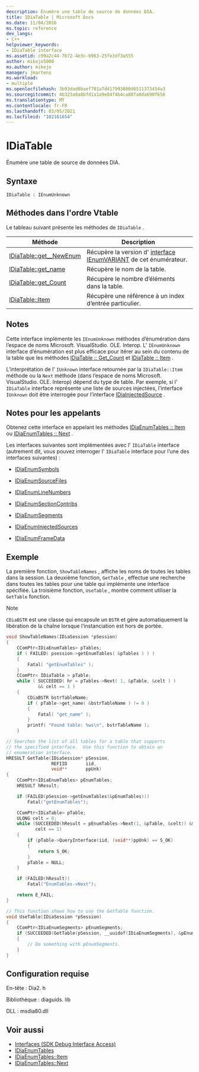 ```yaml
---
description: Énumère une table de source de données DIA.
title: IDiaTable | Microsoft Docs
ms.date: 11/04/2016
ms.topic: reference
dev_langs:
- C++
helpviewer_keywords:
- IDiaTable interface
ms.assetid: c99a2c44-7b72-4e3c-b963-25fe3df3a555
author: mikejo5000
ms.author: mikejo
manager: jmartens
ms.workload:
- multiple
ms.openlocfilehash: 3b93dad0baef701a7d417993080d6511373454a3
ms.sourcegitcommit: 4b323a8a8bfd1a1a9e84f4b4ca88fa8da690f656
ms.translationtype: MT
ms.contentlocale: fr-FR
ms.lasthandoff: 03/05/2021
ms.locfileid: "102161654"
---
```

# <a name="idiatable"></a>IDiaTable
Énumère une table de source de données DIA.

## <a name="syntax"></a>Syntaxe

```
IDiaTable : IEnumUnknown
```

## <a name="methods-in-vtable-order"></a>Méthodes dans l'ordre Vtable
Le tableau suivant présente les méthodes de `IDiaTable` .

|Méthode|Description|
|------------|-----------------|
|[IDiaTable::get__NewEnum](../../debugger/debug-interface-access/idiatable-get-newenum.md)|Récupère la version d' [interface IEnumVARIANT](/previous-versions/windows/desktop/api/oaidl/nn-oaidl-ienumvariant) de cet énumérateur.|
|[IDiaTable::get_name](../../debugger/debug-interface-access/idiatable-get-name.md)|Récupère le nom de la table.|
|[IDiaTable::get_Count](../../debugger/debug-interface-access/idiatable-get-count.md)|Récupère le nombre d’éléments dans la table.|
|[IDiaTable::Item](../../debugger/debug-interface-access/idiatable-item.md)|Récupère une référence à un index d’entrée particulier.|

## <a name="remarks"></a>Notes
Cette interface implémente les `IEnumUnknown` méthodes d’énumération dans l’espace de noms Microsoft. VisualStudio. OLE. Interop. L' `IEnumUnknown` interface d’énumération est plus efficace pour itérer au sein du contenu de la table que les méthodes [IDiaTable :: Get_Count](../../debugger/debug-interface-access/idiatable-get-count.md) et [IDiaTable :: Item](../../debugger/debug-interface-access/idiatable-item.md) .

L’interprétation de l' `IUnknown` interface retournée par la `IDiaTable::Item` méthode ou la `Next` méthode (dans l’espace de noms Microsoft. VisualStudio. OLE. Interop) dépend du type de table. Par exemple, si l' `IDiaTable` interface représente une liste de sources injectées, l’interface `IUnknown` doit être interrogée pour l’interface [IDiaInjectedSource](../../debugger/debug-interface-access/idiainjectedsource.md) .

## <a name="notes-for-callers"></a>Notes pour les appelants
Obtenez cette interface en appelant les méthodes [IDiaEnumTables :: Item](../../debugger/debug-interface-access/idiaenumtables-item.md) ou [IDiaEnumTables :: Next](../../debugger/debug-interface-access/idiaenumtables-next.md) .

Les interfaces suivantes sont implémentées avec l' `IDiaTable` interface (autrement dit, vous pouvez interroger l' `IDiaTable` interface pour l’une des interfaces suivantes) :

- [IDiaEnumSymbols](../../debugger/debug-interface-access/idiaenumsymbols.md)

- [IDiaEnumSourceFiles](../../debugger/debug-interface-access/idiaenumsourcefiles.md)

- [IDiaEnumLineNumbers](../../debugger/debug-interface-access/idiaenumlinenumbers.md)

- [IDiaEnumSectionContribs](../../debugger/debug-interface-access/idiaenumsectioncontribs.md)

- [IDiaEnumSegments](../../debugger/debug-interface-access/idiaenumsegments.md)

- [IDiaEnumInjectedSources](../../debugger/debug-interface-access/idiaenuminjectedsources.md)

- [IDiaEnumFrameData](../../debugger/debug-interface-access/idiaenumframedata.md)

## <a name="example"></a>Exemple
La première fonction, `ShowTableNames` , affiche les noms de toutes les tables dans la session. La deuxième fonction, `GetTable` , effectue une recherche dans toutes les tables pour une table qui implémente une interface spécifiée. La troisième fonction, `UseTable` , montre comment utiliser la `GetTable` fonction.

> [!NOTE]
> `CDiaBSTR` est une classe qui encapsule un `BSTR` et gère automatiquement la libération de la chaîne lorsque l’instanciation est hors de portée.

```C++
void ShowTableNames(IDiaSession *pSession)
{
    CComPtr<IDiaEnumTables> pTables;
    if ( FAILED( psession->getEnumTables( &pTables ) ) )
    {
        Fatal( "getEnumTables" );
    }
    CComPtr< IDiaTable > pTable;
    while ( SUCCEEDED( hr = pTables->Next( 1, &pTable, &celt ) )
            && celt == 1 )
    {
        CDiaBSTR bstrTableName;
        if ( pTable->get_name( &bstrTableName ) != 0 )
        {
            Fatal( "get_name" );
        }
        printf( "Found table: %ws\n", bstrTableName );
    }

// Searches the list of all tables for a table that supports
// the specified interface.  Use this function to obtain an
// enumeration interface.
HRESULT GetTable(IDiaSession* pSession,
                 REFIID       iid,
                 void**       ppUnk)
{
    CComPtr<IDiaEnumTables> pEnumTables;
    HRESULT hResult;

    if (FAILED(pSession->getEnumTables(&pEnumTables)))
        Fatal("getEnumTables");

    CComPtr<IDiaTable> pTable;
    ULONG celt = 0;
    while (SUCCEEDED(hResult = pEnumTables->Next(1, &pTable, &celt)) &&
           celt == 1)
    {
        if (pTable->QueryInterface(iid, (void**)ppUnk) == S_OK)
        {
            return S_OK;
        }
        pTable = NULL;
    }

    if (FAILED(hResult))
        Fatal("EnumTables->Next");

    return E_FAIL;
}

// This function shows how to use the GetTable function.
void UseTable(IDiaSession *pSession)
{
    CComPtr<IDiaEnumSegments> pEnumSegments;
    if (SUCCEEDED(GetTable(pSession, __uuidof(IDiaEnumSegments), &pEnumSegments)))
    {
        // Do something with pEnumSegments.
    }
}
```

## <a name="requirements"></a>Configuration requise
En-tête : Dia2. h

Bibliothèque : diaguids. lib

DLL : msdia80.dll

## <a name="see-also"></a>Voir aussi
- [Interfaces (SDK Debug Interface Access)](../../debugger/debug-interface-access/interfaces-debug-interface-access-sdk.md)
- [IDiaEnumTables](../../debugger/debug-interface-access/idiaenumtables.md)
- [IDiaEnumTables::Item](../../debugger/debug-interface-access/idiaenumtables-item.md)
- [IDiaEnumTables::Next](../../debugger/debug-interface-access/idiaenumtables-next.md)
